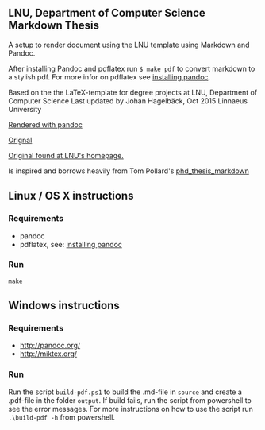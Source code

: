 ## LNU, Department of Computer Science Markdown Thesis

A setup to render document using the LNU template using Markdown and Pandoc.

After installing Pandoc and pdflatex run `$ make pdf` to convert markdown to a stylish pdf.
For more infor on pdflatex see [installing pandoc](http://pandoc.org/installing.html).

Based on the the LaTeX-template for degree projects at LNU, Department of Computer Science
Last updated by Johan Hagelbäck, Oct 2015
Linnaeus University

[Rendered with pandoc](https://dl.dropboxusercontent.com/u/2202977/thesis.pdf)

[Orignal](https://dl.dropboxusercontent.com/u/2202977/original.pdf)

[Original found at LNU's homepage.](https://coursepress.lnu.se/subject/thesis-projects/report/)

Is inspired and borrows heavily from Tom Pollard's [phd_thesis_markdown](https://github.com/tompollard/phd_thesis_markdown)


## Linux / OS X instructions
### Requirements
 - pandoc
 - pdflatex, see: [installing pandoc](http://pandoc.org/installing.html)

### Run

```shell
make
```


## Windows instructions
### Requirements
 - http://pandoc.org/
 - http://miktex.org/

### Run
Run the script `build-pdf.ps1` to build the .md-file in `source` and create a .pdf-file in the folder `output`. If build fails, run the script from powershell to see the error messages. For more instructions on how to use the script run `.\build-pdf -h` from powershell. 
